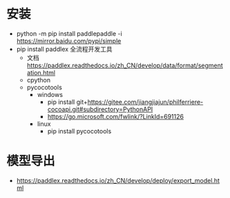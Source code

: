 # 安装
  - python -m pip install paddlepaddle -i https://mirror.baidu.com/pypi/simple
  - pip install paddlex 全流程开发工具
    - 文档 https://paddlex.readthedocs.io/zh_CN/develop/data/format/segmentation.html 
    - cpython
    - pycocotools
        - windows
          - pip install git+https://gitee.com/jiangjiajun/philferriere-cocoapi.git#subdirectory=PythonAPI
          - https://go.microsoft.com/fwlink/?LinkId=691126
        - linux
          - pip install pycocotools
# 模型导出
  - https://paddlex.readthedocs.io/zh_CN/develop/deploy/export_model.html          